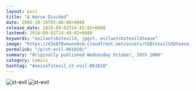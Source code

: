 ```yaml
---
layout: post
title: "A Horse Divided"
date: 2006-10-18T05:00:00+0000
release_date: 2016-09-02T14:45:02+0000
lastmod: 2016-09-02T14:49:02+0000
keywords: "evilaetsbstevild, jpgst, evilaetsbstevildtease"
image: "https://d3e878vmunx8cm.cloudfront.net/assets/%5Bstevil%5Dtease10-18-06.jpg"
permalink: "/p/st-evil-061018/"
summary: "Originally published Wednesday October, 18th 2006"
category: comics
hashtag: "#axisofstevil_st-evil-061018"
---
```


![st-evil](https://d3e878vmunx8cm.cloudfront.net/assets/%5Bstevil%5Dtease10-18-06.jpg)
![st-evil](https://d3e878vmunx8cm.cloudfront.net/assets/%5Bstevil%5D10-18-06.jpg)
